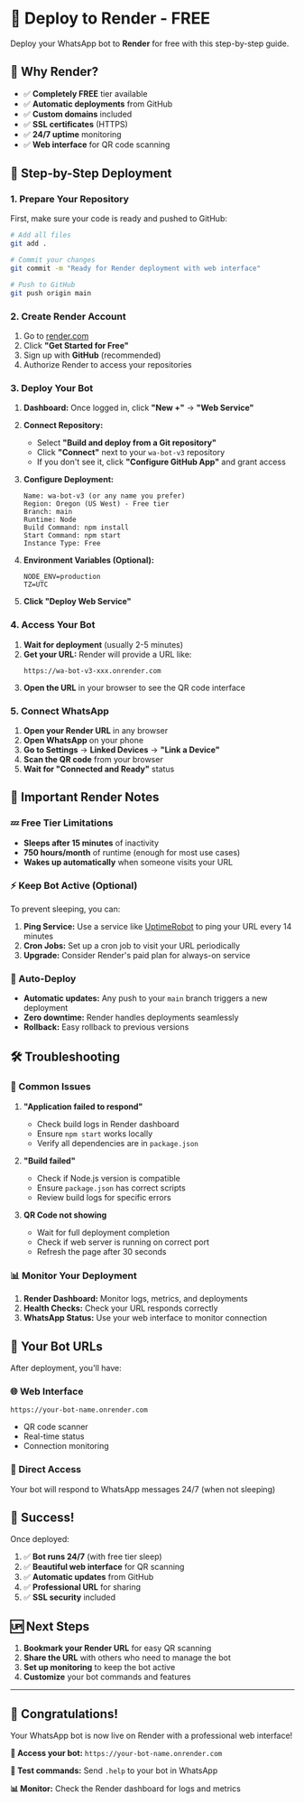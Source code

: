 # 🚀 Deploy to Render - FREE

Deploy your WhatsApp bot to **Render** for free with this step-by-step guide.

## 🌟 Why Render?

- ✅ **Completely FREE** tier available
- ✅ **Automatic deployments** from GitHub
- ✅ **Custom domains** included
- ✅ **SSL certificates** (HTTPS)
- ✅ **24/7 uptime** monitoring
- ✅ **Web interface** for QR code scanning

## 🚀 Step-by-Step Deployment

### 1. Prepare Your Repository

First, make sure your code is ready and pushed to GitHub:

```bash
# Add all files
git add .

# Commit your changes
git commit -m "Ready for Render deployment with web interface"

# Push to GitHub
git push origin main
```

### 2. Create Render Account

1. Go to [render.com](https://render.com)
2. Click **"Get Started for Free"**
3. Sign up with **GitHub** (recommended)
4. Authorize Render to access your repositories

### 3. Deploy Your Bot

1. **Dashboard:** Once logged in, click **"New +"** → **"Web Service"**

2. **Connect Repository:**
   - Select **"Build and deploy from a Git repository"**
   - Click **"Connect"** next to your `wa-bot-v3` repository
   - If you don't see it, click **"Configure GitHub App"** and grant access

3. **Configure Deployment:**
   ```
   Name: wa-bot-v3 (or any name you prefer)
   Region: Oregon (US West) - Free tier
   Branch: main
   Runtime: Node
   Build Command: npm install
   Start Command: npm start
   Instance Type: Free
   ```

4. **Environment Variables (Optional):**
   ```
   NODE_ENV=production
   TZ=UTC
   ```

5. **Click "Deploy Web Service"**

### 4. Access Your Bot

1. **Wait for deployment** (usually 2-5 minutes)
2. **Get your URL:** Render will provide a URL like:
   ```
   https://wa-bot-v3-xxx.onrender.com
   ```
3. **Open the URL** in your browser to see the QR code interface

### 5. Connect WhatsApp

1. **Open your Render URL** in any browser
2. **Open WhatsApp** on your phone
3. **Go to Settings** → **Linked Devices** → **"Link a Device"**
4. **Scan the QR code** from your browser
5. **Wait for "Connected and Ready"** status

## 🎯 Important Render Notes

### 💤 Free Tier Limitations
- **Sleeps after 15 minutes** of inactivity
- **750 hours/month** of runtime (enough for most use cases)
- **Wakes up automatically** when someone visits your URL

### ⚡ Keep Bot Active (Optional)
To prevent sleeping, you can:

1. **Ping Service:** Use a service like [UptimeRobot](https://uptimerobot.com) to ping your URL every 14 minutes
2. **Cron Jobs:** Set up a cron job to visit your URL periodically
3. **Upgrade:** Consider Render's paid plan for always-on service

### 🔄 Auto-Deploy
- **Automatic updates:** Any push to your `main` branch triggers a new deployment
- **Zero downtime:** Render handles deployments seamlessly
- **Rollback:** Easy rollback to previous versions

## 🛠️ Troubleshooting

### 🚫 Common Issues

1. **"Application failed to respond"**
   - Check build logs in Render dashboard
   - Ensure `npm start` works locally
   - Verify all dependencies are in `package.json`

2. **"Build failed"**
   - Check if Node.js version is compatible
   - Ensure `package.json` has correct scripts
   - Review build logs for specific errors

3. **QR Code not showing**
   - Wait for full deployment completion
   - Check if web server is running on correct port
   - Refresh the page after 30 seconds

### 📊 Monitor Your Deployment

1. **Render Dashboard:** Monitor logs, metrics, and deployments
2. **Health Checks:** Check your URL responds correctly
3. **WhatsApp Status:** Use your web interface to monitor connection

## 🔗 Your Bot URLs

After deployment, you'll have:

### 🌐 Web Interface
```
https://your-bot-name.onrender.com
```
- QR code scanner
- Real-time status
- Connection monitoring

### 📱 Direct Access
Your bot will respond to WhatsApp messages 24/7 (when not sleeping)

## 🎉 Success!

Once deployed:

1. ✅ **Bot runs 24/7** (with free tier sleep)
2. ✅ **Beautiful web interface** for QR scanning
3. ✅ **Automatic updates** from GitHub
4. ✅ **Professional URL** for sharing
5. ✅ **SSL security** included

## 🆙 Next Steps

1. **Bookmark your Render URL** for easy QR scanning
2. **Share the URL** with others who need to manage the bot
3. **Set up monitoring** to keep the bot active
4. **Customize** your bot commands and features

---

## 🎊 Congratulations!

Your WhatsApp bot is now live on Render with a professional web interface!

**🔗 Access your bot:** `https://your-bot-name.onrender.com`

**💬 Test commands:** Send `.help` to your bot in WhatsApp

**📊 Monitor:** Check the Render dashboard for logs and metrics
